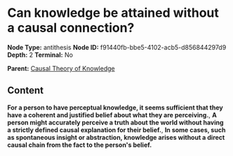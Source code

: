 # Can knowledge be attained without a causal connection?

**Node Type:** antithesis
**Node ID:** f91440fb-bbe5-4102-acb5-d856844297d9
**Depth:** 2
**Terminal:** No

**Parent:** [Causal Theory of Knowledge](causal-theory-of-knowledge.md)

## Content

**For a person to have perceptual knowledge, it seems sufficient that they have a coherent and justified belief about what they are perceiving.**, **A person might accurately perceive a truth about the world without having a strictly defined causal explanation for their belief.**, **In some cases, such as spontaneous insight or abstraction, knowledge arises without a direct causal chain from the fact to the person's belief.**

